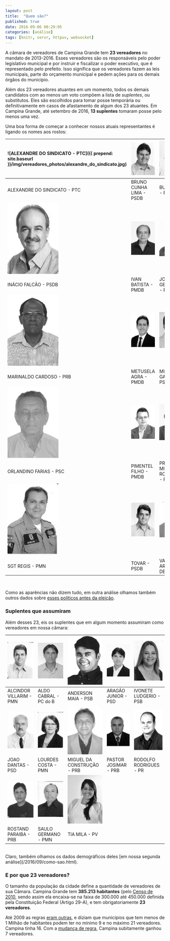 ```yaml
---
layout: post
title:  "Quem são?"
published: true
date: 2016-09-06 00:29:05
categories: [análise]
tags: [knitr, servr, httpuv, websocket]
---
```







A câmara de vereadores de Campina Grande tem **23 vereadores** no mandato de 2013-2016. Esses vereadores são os responsáveis pelo poder legislativo municipal e por instruir e fiscalizar o poder executivo, que é representado pelo prefeito. Isso significa que os vereadores fazem as leis municipais, parte do orçamento municipal e pedem ações para os demais órgãos do município. 

Além dos 23 vereadores atuantes em um momento, todos os demais candidatos com ao menos um voto compõem a lista de *suplentes*, ou substitutos. Eles são escolhidos para tomar posse temporária ou definitivamente em casos de afastamento de algum dos 23 atuantes. Em Campina Grande, até setembro de 2016, **13 suplentes** tomaram posse pelo menos uma vez.

Uma boa forma de começar a conhecer nossos atuais representantes é ligando os nomes aos rostos:
 


|![ALEXANDRE DO SINDICATO - PTC]({{ prepend: site.baseurl }}/img/vereadores_photos/alexandre_do_sindicato.jpg) |![BRUNO CUNHA LIMA - PSDB](/img/vereadores_photos/bruno_cunha_lima.jpg) |![BUCHADA - PTN](/img/vereadores_photos/buchada.jpg)                              |![DR. OLIMPIO - PMDB](/img/vereadores_photos/dr_olimpio.jpg)                 |![GALEGO DO LEITE - PMN](/img/vereadores_photos/galego_do_leite.jpg) |
|:-------------------------------------------------------------------------------------------------------------|:-----------------------------------------------------------------------|:---------------------------------------------------------------------------------|:----------------------------------------------------------------------------|:--------------------------------------------------------------------|
|ALEXANDRE DO SINDICATO - PTC                                                                                  |BRUNO CUNHA LIMA - PSDB                                                 |BUCHADA - PTN                                                                     |DR. OLIMPIO - PMDB                                                           |GALEGO DO LEITE - PMN                                                |
|![INÁCIO FALCÃO - PSDB](/img/vereadores_photos/inacio_falcao.jpg)                                             |![IVAN BATISTA - PMDB](/img/vereadores_photos/ivan_batista.jpg)         |![JOIA GERMANO - PRP](/img/vereadores_photos/joia_germano.jpg)                    |![LAFITE - PSC](/img/vereadores_photos/lafite.jpg)                           |![LULA CABRAL - PRB](/img/vereadores_photos/lula_cabral.jpg)         |
|INÁCIO FALCÃO - PSDB                                                                                          |IVAN BATISTA - PMDB                                                     |JOIA GERMANO - PRP                                                                |LAFITE - PSC                                                                 |LULA CABRAL - PRB                                                    |
|![MARINALDO CARDOSO - PRB](/img/vereadores_photos/marinaldo_cardoso.jpg)                                      |![METUSELA AGRA - PMDB](/img/vereadores_photos/metusela_agra.jpg)       |![MURILO GALDINO - PSB](/img/vereadores_photos/murilo_galdino.jpg)                |![NAPOLEÃO MARACAJÁ - PC do B](/img/vereadores_photos/napoleao_maracaja.jpg) |![NELSON GOMES - PRP](/img/vereadores_photos/nelson_gomes.jpg)       |
|MARINALDO CARDOSO - PRB                                                                                       |METUSELA AGRA - PMDB                                                    |MURILO GALDINO - PSB                                                              |NAPOLEÃO MARACAJÁ - PC do B                                                  |NELSON GOMES - PRP                                                   |
|![ORLANDINO FARIAS - PSC](/img/vereadores_photos/orlandino_farias.jpg)                                        |![PIMENTEL FILHO - PMDB](/img/vereadores_photos/pimentel_filho.jpg)     |![PROF. MIGUEL RODRIGUES - PPS](/img/vereadores_photos/prof_miguel_rodrigues.jpg) |![RODRIGO RAMOS - PMN](/img/vereadores_photos/rodrigo_ramos.jpg)             |![SAULO NORONHA - DEM](/img/vereadores_photos/saulo_noronha.jpg)     |
|ORLANDINO FARIAS - PSC                                                                                        |PIMENTEL FILHO - PMDB                                                   |PROF. MIGUEL RODRIGUES - PPS                                                      |RODRIGO RAMOS - PMN                                                          |SAULO NORONHA - DEM                                                  |
|![SGT REGIS - PMN](/img/vereadores_photos/sgt_regis.jpg)                                                      |![TOVAR - PSDB](/img/vereadores_photos/tovar.jpg)                       |![VANINHO ARAGAO - DEM](/img/vereadores_photos/vaninho_aragao.jpg)                |                                                                             |                                                                     |
|SGT REGIS - PMN                                                                                               |TOVAR - PSDB                                                            |VANINHO ARAGAO - DEM                                                              |                                                                             |                                                                     |

<br>

Como as aparências não dizem tudo, em outra análise olhamos também outros dados sobre [esses políticos antes da eleição](/2016/09/como-sao.html).

### Suplentes que assumiram

Além desses 23, eis os suplentes que em algum momento assumiram como vereadores em nossa câmara:


|![ALCINDOR VILLARIM - PMN](/img/vereadores_photos/alcindor_villarim.jpg) |![ALDO CABRAL - PC do B](/img/vereadores_photos/aldo_cabral.jpg) |![ANDERSON MAIA - PSB](/img/vereadores_photos/anderson_maia.jpg)               |![ARAGÃO JUNIOR - PSD](/img/vereadores_photos/aragao_junior.jpg)   |![IVONETE LUDGERIO - PSB](/img/vereadores_photos/ivonete_ludgerio.jpg)  |
|:------------------------------------------------------------------------|:----------------------------------------------------------------|:------------------------------------------------------------------------------|:------------------------------------------------------------------|:-----------------------------------------------------------------------|
|ALCINDOR VILLARIM - PMN                                                  |ALDO CABRAL - PC do B                                            |ANDERSON MAIA - PSB                                                            |ARAGÃO JUNIOR - PSD                                                |IVONETE LUDGERIO - PSB                                                  |
|![JOAO DANTAS - PSD](/img/vereadores_photos/joao_dantas.jpg)             |![LOURDES COSTA - PMN](/img/vereadores_photos/lourdes_costa.jpg) |![MIGUEL DA CONSTRUÇÃO - PRB](/img/vereadores_photos/miguel_da_construcao.jpg) |![PASTOR JOSIMAR - PRB](/img/vereadores_photos/pastor_josimar.jpg) |![RODOLFO RODRIGUES - PR](/img/vereadores_photos/rodolfo_rodrigues.jpg) |
|JOAO DANTAS - PSD                                                        |LOURDES COSTA - PMN                                              |MIGUEL DA CONSTRUÇÃO - PRB                                                     |PASTOR JOSIMAR - PRB                                               |RODOLFO RODRIGUES - PR                                                  |
|![ROSTAND PARAIBA - PRB](/img/vereadores_photos/rostand_paraiba.jpg)     |![SAULO GERMANO - PMN](/img/vereadores_photos/saulo_germano.jpg) |![TIA MILA - PV](/img/vereadores_photos/tia_mila.jpg)                          |                                                                   |                                                                        |
|ROSTAND PARAIBA - PRB                                                    |SAULO GERMANO - PMN                                              |TIA MILA - PV                                                                  |                                                                   |                                                                        |

<br>
Claro, também olhamos os dados demográficos deles [em nossa segunda análise](/2016/09/como-sao.html).

### E por que 23 vereadores?

O tamanho da população da cidade define a quantidade de vereadores de sua Câmara. Campina Grande tem **385.213 habitantes** (pelo [Censo de 2010](http://www.ibge.gov.br/home/estatistica/populacao/censo2010/), sendo assim ela encaixa-se na faixa de 300.000 até 450.000 definida pela Constituição Federal (Artigo 29-A), e tem obrigatoriamente **23 vereadores**.

Até 2009 as regras [eram outras](http://www2.camara.leg.br/documentos-e-pesquisa/publicacoes/estnottec/areas-da-conle/tema6/2010_10930.pdf), e diziam que municípios que tem menos de 1 Milhão de habitantes podem ter no mínimo 9 e no máximo 21 vereadores. Campina tinha 16. Com a [mudança de regra](http://www.planalto.gov.br/ccivil_03/constituicao/emendas/emc/emc58.htm), Campina subitamente ganhou 7 vereadores.
